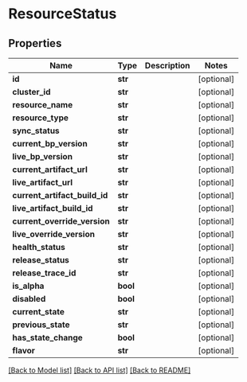 # ResourceStatus

## Properties
Name | Type | Description | Notes
------------ | ------------- | ------------- | -------------
**id** | **str** |  | [optional] 
**cluster_id** | **str** |  | [optional] 
**resource_name** | **str** |  | [optional] 
**resource_type** | **str** |  | [optional] 
**sync_status** | **str** |  | [optional] 
**current_bp_version** | **str** |  | [optional] 
**live_bp_version** | **str** |  | [optional] 
**current_artifact_url** | **str** |  | [optional] 
**live_artifact_url** | **str** |  | [optional] 
**current_artifact_build_id** | **str** |  | [optional] 
**live_artifact_build_id** | **str** |  | [optional] 
**current_override_version** | **str** |  | [optional] 
**live_override_version** | **str** |  | [optional] 
**health_status** | **str** |  | [optional] 
**release_status** | **str** |  | [optional] 
**release_trace_id** | **str** |  | [optional] 
**is_alpha** | **bool** |  | [optional] 
**disabled** | **bool** |  | [optional] 
**current_state** | **str** |  | [optional] 
**previous_state** | **str** |  | [optional] 
**has_state_change** | **bool** |  | [optional] 
**flavor** | **str** |  | [optional] 

[[Back to Model list]](../README.md#documentation-for-models) [[Back to API list]](../README.md#documentation-for-api-endpoints) [[Back to README]](../README.md)

